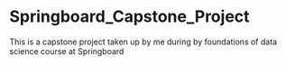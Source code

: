 # Springboard_Capstone_Project
This is a capstone project taken up by me during by foundations of data science course at Springboard
